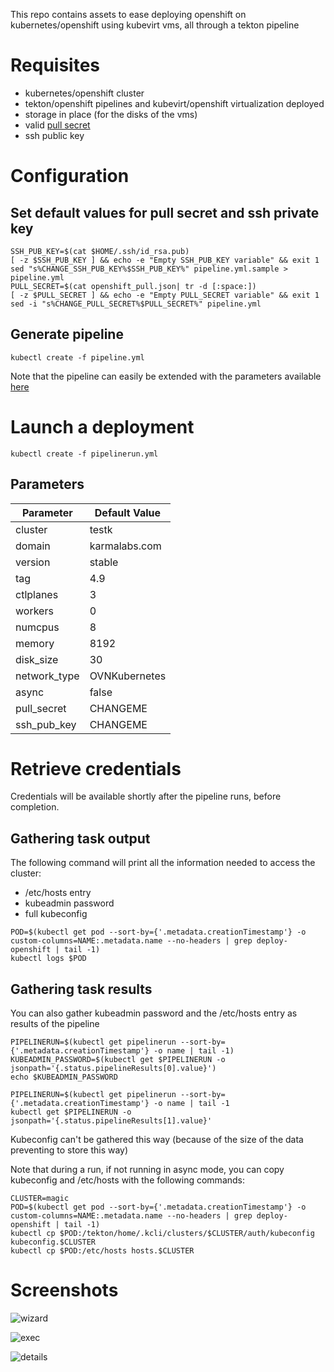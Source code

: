 This repo contains assets to ease deploying openshift on kubernetes/openshift using kubevirt vms, all through a tekton pipeline

# Requisites

- kubernetes/openshift cluster
- tekton/openshift pipelines and kubevirt/openshift virtualization deployed
- storage in place (for the disks of the vms)
- valid [pull secret](https://console.redhat.com/openshift/install/pull-secret)
- ssh public key

# Configuration

## Set default values for pull secret and ssh private key

```
SSH_PUB_KEY=$(cat $HOME/.ssh/id_rsa.pub)
[ -z $SSH_PUB_KEY ] && echo -e "Empty SSH_PUB_KEY variable" && exit 1
sed "s%CHANGE_SSH_PUB_KEY%$SSH_PUB_KEY%" pipeline.yml.sample > pipeline.yml
PULL_SECRET=$(cat openshift_pull.json| tr -d [:space:])
[ -z $PULL_SECRET ] && echo -e "Empty PULL_SECRET variable" && exit 1
sed -i "s%CHANGE_PULL_SECRET%$PULL_SECRET%" pipeline.yml
```

## Generate pipeline

```
kubectl create -f pipeline.yml
```

Note that the pipeline can easily be extended  with the parameters available [here](https://github.com/karmab/kcli/blob/main/kvirt/openshift/kcli_default.yml)

# Launch a deployment

```
kubectl create -f pipelinerun.yml
```

## Parameters

|Parameter         |Default Value  |
|------------------|---------------|
|cluster           |testk          |
|domain            |karmalabs.com  |
|version           |stable         |
|tag               |4.9            |
|ctlplanes         |3              |
|workers           |0              |
|numcpus           |8              |
|memory            |8192           |
|disk_size         |30             |
|network_type      |OVNKubernetes  |
|async             |false          |
|pull_secret       |CHANGEME       |
|ssh_pub_key       |CHANGEME       |

# Retrieve credentials

Credentials will be available shortly after the pipeline runs, before completion.

## Gathering task output

The following command will print all the information needed to access the cluster:

- /etc/hosts entry
- kubeadmin password
- full kubeconfig

```
POD=$(kubectl get pod --sort-by={'.metadata.creationTimestamp'} -o custom-columns=NAME:.metadata.name --no-headers | grep deploy-openshift | tail -1)
kubectl logs $POD
```

## Gathering task results

You can also gather kubeadmin password and the /etc/hosts entry as results of the pipeline

```
PIPELINERUN=$(kubectl get pipelinerun --sort-by={'.metadata.creationTimestamp'} -o name | tail -1)
KUBEADMIN_PASSWORD=$(kubectl get $PIPELINERUN -o jsonpath='{.status.pipelineResults[0].value}')
echo $KUBEADMIN_PASSWORD
```

```
PIPELINERUN=$(kubectl get pipelinerun --sort-by={'.metadata.creationTimestamp'} -o name | tail -1
kubectl get $PIPELINERUN -o jsonpath='{.status.pipelineResults[1].value}'
```

Kubeconfig can't be gathered this way (because of the size of the data preventing to store this way)

Note that during a run, if not running in async mode, you can copy kubeconfig and /etc/hosts with the following commands:

```
CLUSTER=magic
POD=$(kubectl get pod --sort-by={'.metadata.creationTimestamp'} -o custom-columns=NAME:.metadata.name --no-headers | grep deploy-openshift | tail -1)
kubectl cp $POD:/tekton/home/.kcli/clusters/$CLUSTER/auth/kubeconfig kubeconfig.$CLUSTER
kubectl cp $POD:/etc/hosts hosts.$CLUSTER
```

# Screenshots

![wizard](img/01.png)


![exec](img/02.png)


![details](img/03.png)
